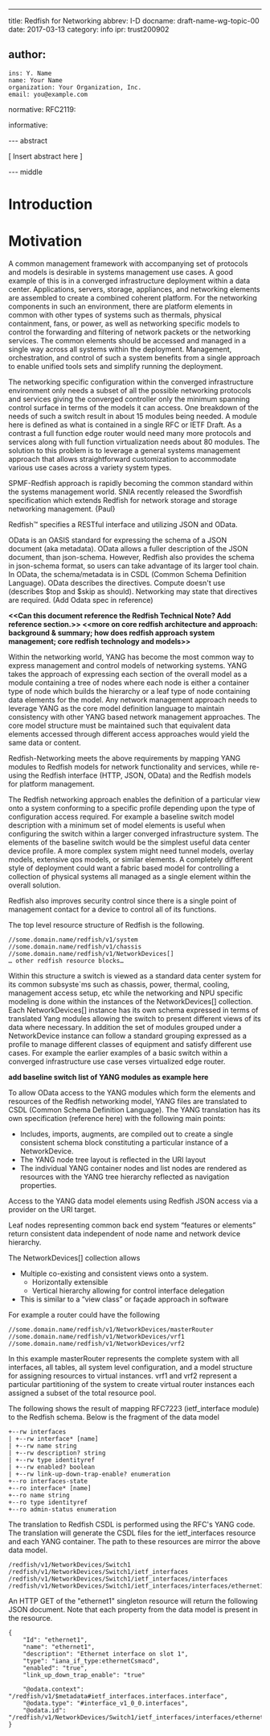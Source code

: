 ---
title: Redfish for Networking 
abbrev: I-D
docname: draft-name-wg-topic-00
date: 2017-03-13
category: info
ipr: trust200902

author:
 -
    ins: Y. Name
    name: Your Name
    organization: Your Organization, Inc.
    email: you@example.com

normative:
  RFC2119:

informative:

--- abstract

[ Insert abstract here ]

--- middle

# Introduction
# Motivation

A common management framework with accompanying set of protocols and models is desirable in systems management use cases. A good example of this is in a converged infrastructure deployment within a data center. Applications, servers, storage, appliances, and networking elements are assembled to create a combined coherent platform. For the networking components in such an environment, there are platform elements in common with other types of systems such as thermals, physical containment, fans, or power, as well as networking specific models to control the forwarding and filtering of network packets or the networking services. The common elements should be accessed and managed in a single way across all systems within the deployment. Management, orchestration, and control of such a system benefits from a single approach to enable unified tools sets and simplify running the deployment. 

The networking specific configuration within the converged infrastructure environment only needs a subset of all the possible networking protocols and services giving the converged controller only the minimum spanning control surface in terms of the models it can access. One breakdown of the needs of such a switch result in about 15 modules being needed. A module here is defined as what is contained in a single RFC or IETF Draft. As a contrast a full function edge router would need many more protocols and services along with full function virtualization needs about 80 modules. The solution to this problem is to leverage a general systems management approach that allows straightforward customization to accommodate various use cases across a variety system types.

SPMF-Redfish approach is rapidly becoming the common standard within the systems management world. 
SNIA recently released the Swordfish specification which extends Redfish for network storage and storage networking management. {Paul}

Redfish™ specifies a RESTful interface and utilizing JSON and OData.

OData is an OASIS standard for expressing the schema of a JSON document (aka metadata).  OData allows a fuller description of the JSON document, than json-schema. However, Redfish also provides the schema in json-schema format, so users can take advantage of its larger tool chain. In OData, the schema/metadata is in CSDL (Common Schema Definition Language).
OData describes the directives.  Compute doesn't use (describes $top and $skip as should).  Networking may state that directives are required.  (Add Odata spec in reference)

**<<Can this document reference the Redfish Technical Note?  Add reference section.>>
 <<more on core redfish architecture and approach: background & summary; how does redfish approach system management; core redfish technology and models>>**

Within the networking world, YANG has become the most common way to express management and control models of networking systems. YANG takes the approach of expressing each section of the overall model as a module containing a tree of nodes where each node is either a container type of node which builds the hierarchy or a leaf type of node containing data elements for the model. Any network management approach needs to leverage YANG as the core model definition language to maintain consistency with other YANG based network management approaches. The core model structure must be maintained such that equivalent data elements accessed through different access approaches would yield the same data or content.

Redfish-Networking meets the above requirements by mapping YANG modules to Redfish models for network functionality and services, while re-using the Redfish interface (HTTP, JSON, OData) and the Redfish models for platform management.

The Redfish networking approach enables the definition of a particular view onto a system conforming to a specific profile depending upon the type of configuration access required. For example a baseline switch model description with a minimum set of model elements is useful when configuring the switch within a larger converged infrastructure system. The elements of the baseline switch would be the simplest useful data center device profile. A more complex system might need tunnel models, overlay models, extensive qos models, or similar elements. A completely different style of deployment could want a fabric based model for controlling a collection of physical systems all managed as a single element within the overall solution. 

Redfish also improves security control since there is a single point of management contact for a device to control all of its functions.

The top level resource structure of Redfish is the following. 

    //some.domain.name/redfish/v1/system
    //some.domain.name/redfish/v1/chassis
    //some.domain.name/redfish/v1/NetworkDevices[]
    … other redfish resource blocks…

Within this structure a switch is viewed as a standard data center system for its common subsyste`ms such as chassis, power, thermal, cooling, management access setup, etc while the networking and NPU specific modeling is done within the instances of the NetworkDevices[] collection. Each NetworkDevices[] instance has its own schema expressed in terms of translated Yang modules allowing the switch to present different views of its data where necessary. In addition the set of modules grouped under a NetworkDevice instance can follow a standard grouping expressed as a profile to manage different classes of equipment and satisfy different use cases. For example the earlier examples of a basic switch within a converged infrastructure use case verses virtualized edge router.

**add baseline switch list of YANG modules as example here**

To allow OData access to the YANG modules which form the elements and resources of the Redfish networking model, YANG files are translated to CSDL (Common Schema Definition Language). The YANG translation has its own specification (reference here) with the following main points:

* Includes, imports, augments, are compiled out to create a single consistent schema block constituting a particular instance of a NetworkDevice.
* The YANG node tree layout is reflected in the URI layout
* The individual YANG container nodes and list nodes are rendered as resources with the YANG tree hierarchy reflected as navigation properties.

Access to the YANG data model elements using Redfish JSON access via a provider on the URI target.

Leaf nodes representing common back end system “features or elements” return consistent data independent of node name and network device hierarchy.

The NetworkDevices[] collection allows

* Multiple co-existing and consistent views onto a system.
	* Horizontally extensible
	* Vertical hierarchy allowing for control interface delegation 
* This is similar to a “view class” or façade approach in software

For example a router could have the following

    //some.domain.name/redfish/v1/NetworkDevices/masterRouter
    //some.domain.name/redfish/v1/NetworkDevices/vrf1
    //some.domain.name/redfish/v1/NetworkDevices/vrf2

In this example masterRouter represents the complete system with all interfaces, all tables, all system level configuration, and a model structure for assigning resources to virtual instances. vrf1 and vrf2 represent a particular partitioning of the system to create virtual router instances each assigned a subset of the total resource pool.

The following shows the result of mapping RFC7223 (ietf_interface module) to the Redfish schema.  Below is the fragment of the data model

    +--rw interfaces
    | +--rw interface* [name]
    | +--rw name string
    | +--rw description? string
    | +--rw type identityref
    | +--rw enabled? boolean
    | +--rw link-up-down-trap-enable? enumeration
    +--ro interfaces-state
    +--ro interface* [name]
    +--ro name string
    +--ro type identityref
    +--ro admin-status enumeration

The translation to Redfish CSDL is performed using the RFC's YANG code.  The translation will generate the CSDL files for the ietf_interfaces resource and each YANG container. The path to these resources are mirror the above data model.

    /redfish/v1/NetworkDevices/Switch1
    /redfish/v1/NetworkDevices/Switch1/ietf_interfaces
    /redfish/v1/NetworkDevices/Switch1/ietf_interfaces/interfaces
    /redfish/v1/NetworkDevices/Switch1/ietf_interfaces/interfaces/ethernet1

An HTTP GET of the "ethernet1" singleton resource will return the following JSON document.  Note that each property from the data model is present in the resource.

    {
    	"Id": "ethernet1",
    	"name": "ethernet1",
    	"description": "Ethernet interface on slot 1",
    	"type": "iana_if_type:ethernetCsmacd",
    	"enabled": "true",
    	"link_up_down_trap_enable": "true"
    
    	"@odata.context": "/redfish/v1/$metadata#ietf_interfaces.interfaces.interface",
    	"@odata.type": "#interface_v1_0_0.interfaces",
    	"@odata.id": "/redfish/v1/NetworkDevices/Switch1/ietf_interfaces/interfaces/ethernet1"
    }


